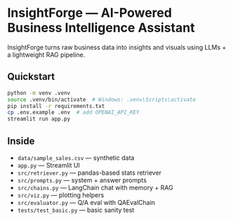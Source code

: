 # InsightForge — AI-Powered Business Intelligence Assistant

InsightForge turns raw business data into insights and visuals using LLMs + a lightweight RAG pipeline.

## Quickstart

```bash
python -m venv .venv
source .venv/bin/activate  # Windows: .venv\Scripts\activate
pip install -r requirements.txt
cp .env.example .env  # add OPENAI_API_KEY
streamlit run app.py
```

## Inside
- `data/sample_sales.csv` — synthetic data
- `app.py` — Streamlit UI
- `src/retriever.py` — pandas-based stats retriever
- `src/prompts.py` — system + answer prompts
- `src/chains.py` — LangChain chat with memory + RAG
- `src/viz.py` — plotting helpers
- `src/evaluator.py` — Q/A eval with QAEvalChain
- `tests/test_basic.py` — basic sanity test

